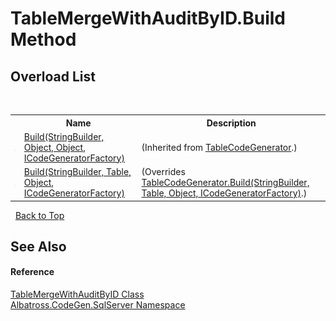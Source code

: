 # TableMergeWithAuditByID.Build Method 
 


## Overload List
&nbsp;<table><tr><th></th><th>Name</th><th>Description</th></tr><tr><td>![Public method](media/pubmethod.gif "Public method")</td><td><a href="1FC496CF">Build(StringBuilder, Object, Object, ICodeGeneratorFactory)</a></td><td> (Inherited from <a href="2C3F99FB">TableCodeGenerator</a>.)</td></tr><tr><td>![Public method](media/pubmethod.gif "Public method")</td><td><a href="DF80FBB0">Build(StringBuilder, Table, Object, ICodeGeneratorFactory)</a></td><td> (Overrides <a href="1EA3E9C8">TableCodeGenerator.Build(StringBuilder, Table, Object, ICodeGeneratorFactory)</a>.)</td></tr></table>&nbsp;
<a href="#tablemergewithauditbyid.build-method">Back to Top</a>

## See Also


#### Reference
<a href="ACBDA145">TableMergeWithAuditByID Class</a><br /><a href="9727DDEC">Albatross.CodeGen.SqlServer Namespace</a><br />